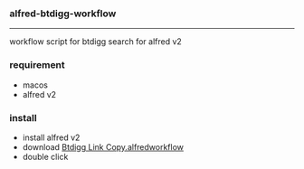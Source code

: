 ### alfred-btdigg-workflow
----
workflow script for btdigg search for alfred v2

### requirement
* macos
* alfred v2

### install
* install alfred v2
* download [Btdigg Link Copy.alfredworkflow](https://github.com/rehorn/alfred-btdigg-workflow/blob/master/Btdigg%20Link%20Copy.alfredworkflow?raw=true)
* double click